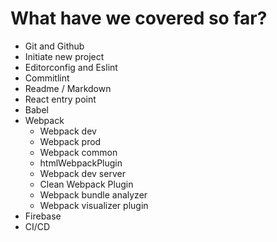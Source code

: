 # What have we covered so far?

- Git and Github
- Initiate new project
- Editorconfig and Eslint
- Commitlint
- Readme / Markdown
- React entry point
- Babel
- Webpack
    - Webpack dev
    - Webpack prod
    - Webpack common
    - htmlWebpackPlugin
    - Webpack dev server
    - Clean Webpack Plugin
    - Webpack bundle analyzer
    - Webpack visualizer plugin
- Firebase
- CI/CD